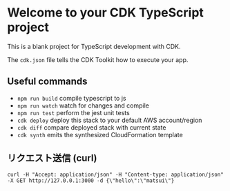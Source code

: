 # Welcome to your CDK TypeScript project

This is a blank project for TypeScript development with CDK.

The `cdk.json` file tells the CDK Toolkit how to execute your app.

## Useful commands

* `npm run build`   compile typescript to js
* `npm run watch`   watch for changes and compile
* `npm run test`    perform the jest unit tests
* `cdk deploy`      deploy this stack to your default AWS account/region
* `cdk diff`        compare deployed stack with current state
* `cdk synth`       emits the synthesized CloudFormation template

## リクエスト送信 (curl)

```
curl -H "Accept: application/json" -H "Content-type: application/json" -X GET http://127.0.0.1:3000 -d {\"hello\":\"matsui\"}
```
